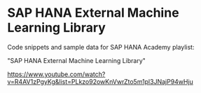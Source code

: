 SAP HANA External Machine Learning Library
==========================================

Code snippets and sample data for SAP HANA Academy playlist:

"SAP HANA External Machine Learning Library"

https://www.youtube.com/watch?v=R4AV1zPgyKg&list=PLkzo92owKnVwrZto5m1pl3JNajP94wHju
